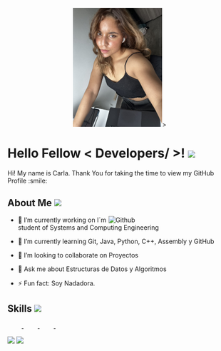 <p align="center">
    <img width="200" src="https://github.com/Carlixgonzam/Carlixgonzam/blob/main/imagen.jpeg">>
</p>

<h1> Hello Fellow < Developers/ >! <img src = "https://raw.githubusercontent.com/MartinHeinz/MartinHeinz/master/wave.gif" width = 30px> </h1>
<p align='center'>
</p>


<div size='20px'> Hi! My name is Carla. Thank You for taking the time to view my GitHub Profile :smile: 
</div>

<h2> About Me <img src = "https://media0.giphy.com/media/KDDpcKigbfFpnejZs6/giphy.gif?cid=ecf05e47oy6f4zjs8g1qoiystc56cu7r9tb8a1fe76e05oty&rid=giphy.gif" width = 100px></h2>

<img width="55%" align="right" alt="Github" src="https://raw.githubusercontent.com/onimur/.github/master/.resources/git-header.svg" />

- 🔭 I’m currently working on  I´m student of Systems and Computing Engineering
  
- 🌱 I’m currently learning Git, Java, Python, C++, Assembly y GitHub
  
- 👯 I’m looking to collaborate on Proyectos
  
- 💬 Ask me about Estructuras de Datos y Algoritmos
  
- ⚡ Fun fact: Soy Nadadora.

<h2> Skills <img src = "https://media2.giphy.com/media/QssGEmpkyEOhBCb7e1/giphy.gif?cid=ecf05e47a0n3gi1bfqntqmob8g9aid1oyj2wr3ds3mg700bl&rid=giphy.gif" width = 32px> </h2>
<a href= https://github.com/Aditya664?tab=repositories&q=&type=&language=python&sort= > <img width ='32px' </a>
<a href= https://github.com/Aditya664?tab=repositories&q=&type=&language=reactjs&sort= > <img width ='32px'  </a>
<a href= https://github.com/Aditya664?tab=repositories&q=&type=&language=javascript&sort= > <img width ='32px'  </a>
<a href= https://github.com/Aditya664?tab=repositories&q=&type=&language=css&sort= > <img width ='32px'  </a>





<a href = 'https://www.linkedin.com/in/aditya-deshmukh-561a371a8'> <img width = '32px' align= 'center' src="https://www.linkedin.com/in/carla-fernanda-gonz%C3%A1lez-mina-060aa1302/"/></a> 
<a href = 'https://www.github.com/Aditya664'> <img width = '32px' align= 'center' src="https://github.com/Carlixgonzam"/></a>
  
<br>
<br>
  <br>
  




<br>


